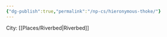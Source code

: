 ```yaml
---
{"dg-publish":true,"permalink":"/np-cs/hieronymous-thoke/"}
---
```


City: [[Places/Riverbed\|Riverbed]]